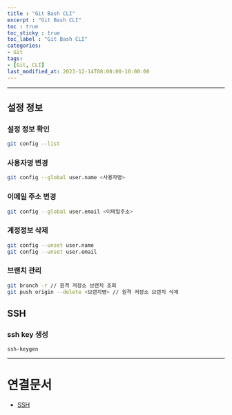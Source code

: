```yaml
---
title : "Git Bash CLI"
excerpt : "Git Bash CLI"
toc : true
toc_sticky : true
toc_label : "Git Bash CLI"
categories:
- Git
tags:
- [Git, CLI]
last_modified_at: 2023-12-14T08:00:00-10:00:00
---
```

  
---
  
## 설정 정보
  
### 설정 정보 확인
  
```bash
git config --list
```
  
### 사용자명 변경
  
```bash
git config --global user.name <사용자명>
```
  
### 이메일 주소 변경
  
```bash
git config --global user.email <이메일주소>
```
  
### 계정정보 삭제
  
```bash
git config --unset user.name
git config --unset user.email
```
  
### 브랜치 관리
  
```bash
git branch -r // 원격 저장소 브랜치 조회
git push origin --delete <브랜치명> // 원격 저장소 브랜치 삭제

```
  
## SSH
  
### ssh key 생성
```
ssh-keygen
```
  
---
  
# 연결문서
- [SSH](../../통신/통신-SSH)